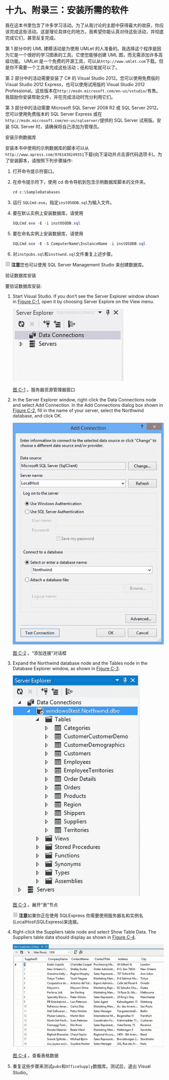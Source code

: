 # 十九、附录三：安装所需的软件

我在这本书里包含了许多学习活动。为了从我讨论的主题中获得最大的收获，你应该完成这些活动。这是理论具体化的地方。我希望你能认真对待这些活动，并彻底完成它们，甚至反复完成。

第 1 部分中的 UML 建模活动是为使用 UMLet 的人准备的。我选择这个程序是因为它是一个很好的学习图表的工具。它使您能够创建 UML 图，而无需添加许多高级功能。 UMLet 是一个免费的开源工具，可以从`http://www.umlet.com`下载。但是你不需要一个工具来完成这些活动；纸和铅笔就可以了。

第 2 部分中的活动需要安装了 C# 的 Visual Studio 2012。您可以使用免费版的 Visual Studio 2012 Express，也可以使用试用版的 Visual Studio 2012 Professional。这些版本在`http://msdn.microsoft.com/en-us/vstudio/`有售。我鼓励你安装帮助文件，并在完成活动时充分利用它们。

第 3 部分中的活动需要 Microsoft SQL Server 2008 R2 或 SQL Server 2012。您可以使用免费版本的 SQL Server Express 或在`http://msdn.microsoft.com/en-us/sqlserver/`提供的 SQL Server 试用版。安装 SQL Server 时，请确保将自己添加为管理员。

安装示例数据库

安装本书中使用的示例数据库的脚本可以从`http://www.apress.com/9781430249351`下载(向下滚动并点击源代码选项卡)。为了安装脚本，请按照下列步骤操作:

1.  打开命令提示符窗口。
2.  在命令提示符下，使用 cd 命令导航到包含示例数据库脚本的文件夹。

    ```cs
    cd c:\SampleDatabases
    ```

3.  运行 `SQLCmd.exe`，指定`instOSODB.sql`为输入文件。
4.  要在默认实例上安装数据库，请使用

    ```cs
    SQLCmd.exe -E -i instOSODB.sql
    ```

5.  要在命名实例上安装数据库，请使用

    ```cs
    SQLCmd.exe -E -S ComputerName\InstanceName -i instOSODB.sql
    ```

6.  对`instpubs.sql`和`instnwnd.sql`文件重复上述步骤。

![image](img/sq.jpg) **注意**您也可以使用 SQL Server Management Studio 来创建数据库。

验证数据库安装

要验证数据库安装:

1.  Start Visual Studio. If you don’t see the Server Explorer window shown in [Figure C-1](#Fig1), open it by choosing Server Explore on the View menu.

    ![9781430249351_AppC-01.jpg](img/9781430249351_AppC-01.jpg)

    [图 C-1](#_Fig1) 。服务器资源管理器窗口

2.  In the Server Explorer window, right-click the Data Connections node and select Add Connection. In the Add Connections dialog box shown in [Figure C-2](#Fig2), fill in the name of your server, select the Northwind database, and click OK.

    ![9781430249351_AppC-02.jpg](img/9781430249351_AppC-02.jpg)

    [图 C-2](#_Fig2) 。“添加连接”对话框

3.  Expand the Northwind database node and the Tables node in the Database Explorer window, as shown in [Figure C-3](#Fig3).

    ![9781430249351_AppC-03.jpg](img/9781430249351_AppC-03.jpg)

    [图 C-3](#_Fig3) 。展开“表”节点

    ![image](img/sq.jpg) **注意**如果你正在使用 SQLExpress 你需要使用服务器名和实例名(LocalHost\SQLExpress)来连接。

4.  Right-click the Suppliers table node and select Show Table Data. The Suppliers table data should display as shown in [Figure C-4](#Fig4).

    ![9781430249351_AppC-04.jpg](img/9781430249351_AppC-04.jpg)

    [图 C-4](#_Fig4) 。查看表格数据

5.  重复这些步骤来测试`pubs`和`OfficeSupply`数据库。测试后，退出 Visual Studio。